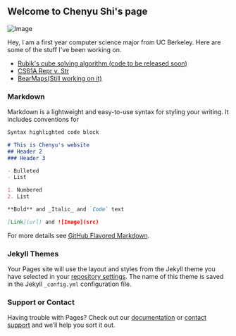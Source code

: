 ## Welcome to Chenyu Shi's page
![Image](http://bair.berkeley.edu/images/berkeley_2.jpg)

Hey, I am a first year computer science major from UC Berkeley. Here are some of the stuff I've been working on.  

- [Rubik's cube solving algorithm (code to be released soon)](https://www.google.com)
- [CS61A Repr v. Str](https://github.com/Chenyu-Shi/night-thoughts/blob/master/Midterm%202%20review%20%5BRepr%20%2B%20Str%5D.ipynb)
- [BearMaps(Still working on it)](https://sp18.datastructur.es/materials/proj/proj3/proj3)



### Markdown

Markdown is a lightweight and easy-to-use syntax for styling your writing. It includes conventions for

```markdown
Syntax highlighted code block

# This is Chenyu's website
## Header 2
### Header 3

- Bulleted
- List

1. Numbered
2. List

**Bold** and _Italic_ and `Code` text

[Link](url) and ![Image](src)
```

For more details see [GitHub Flavored Markdown](https://guides.github.com/features/mastering-markdown/).

### Jekyll Themes

Your Pages site will use the layout and styles from the Jekyll theme you have selected in your [repository settings](https://github.com/Chenyu-Shi/cs.github.io/settings). The name of this theme is saved in the Jekyll `_config.yml` configuration file.

### Support or Contact

Having trouble with Pages? Check out our [documentation](https://help.github.com/categories/github-pages-basics/) or [contact support](https://github.com/contact) and we’ll help you sort it out.
